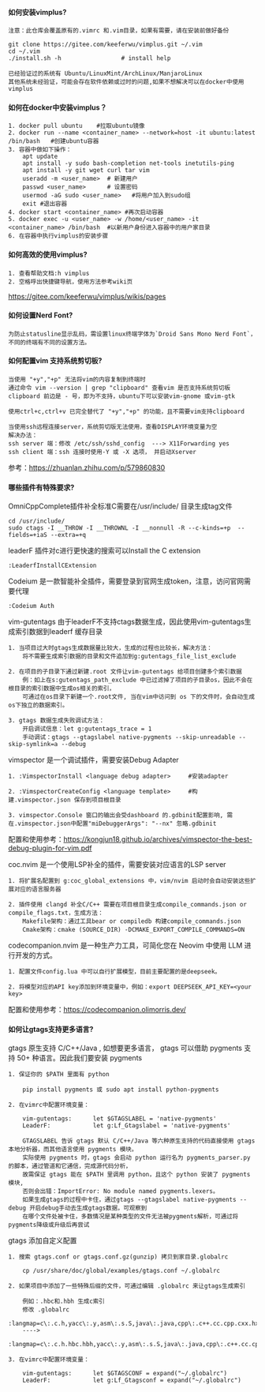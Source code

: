#### 如何安装vimplus?

    注意：此仓库会覆盖原有的.vimrc 和.vim目录，如果有需要，请在安装前做好备份

    git clone https://gitee.com/keeferwu/vimplus.git ~/.vim
    cd ~/.vim
    ./install.sh -h                 # install help

    已经验证过的系统有 Ubuntu/LinuxMint/ArchLinux/ManjaroLinux
    其他系统未经验证，可能会存在软件依赖或过时的问题,如果不想解决可以在docker中使用vimplus

#### 如何在docker中安装vimplus？

    1. docker pull ubuntu    #拉取ubuntu镜像
    2. docker run --name <container_name> --network=host -it ubuntu:latest /bin/bash   #创建ubuntu容器
    3. 容器中做如下操作：
        apt update
        apt install -y sudo bash-completion net-tools inetutils-ping
        apt install -y git wget curl tar vim
        useradd -m <user_name>  # 新建用户
        passwd <user_name>      # 设置密码
        usermod -aG sudo <user_name>   #将用户加入到sudo组
        exit #退出容器
    4. docker start <container_name> #再次启动容器
    5. docker exec -u <user_name> -w /home/<user_name> -it <container_name> /bin/bash  #以新用户身份进入容器中的用户家目录
    6. 在容器中执行vimplus的安装步骤

#### 如何高效的使用vimplus?

    1. 查看帮助文档:h vimplus
    2. 空格呼出快捷键导航，使用方法参考wiki页

https://gitee.com/keeferwu/vimplus/wikis/pages

#### 如何设置Nerd Font?

    为防止statusline显示乱码，需设置linux终端字体为`Droid Sans Mono Nerd Font`，
    不同的终端有不同的设置方法。

#### 如何配置vim 支持系统剪切板?

    当使用 "+y","+p" 无法将vim的内容复制到终端时
    通过命令 vim --version | grep "clipboard" 查看vim 是否支持系统剪切板
    clipboard 前边是 - 号，即为不支持，ubuntu下可以安装vim-gnome 或vim-gtk

    使用ctrl+c,ctrl+v 已完全替代了 "+y","+p" 的功能，且不需要vim支持clipboard

    当使用ssh远程连接server，系统剪切版无法使用，查看DISPLAY环境变量为空
    解决办法：
    ssh server 端：修改 /etc/ssh/sshd_config  ---> X11Forwarding yes
    ssh client 端：ssh 连接时使用-Y 或 -X 选项， 并启动Xserver

参考：https://zhuanlan.zhihu.com/p/579860830

#### 哪些插件有特殊要求?

OmniCppComplete插件补全标准C需要在/usr/include/ 目录生成tag文件

    cd /usr/include/
    sudo ctags -I __THROW -I __THROWNL -I __nonnull -R --c-kinds=+p  --fields=+iaS --extra=+q

leaderF 插件对c进行更快速的搜索可以Install the C extension

    :LeaderfInstallCExtension

Codeium 是一款智能补全插件，需要登录到官网生成token，注意，访问官网需要代理

    :Codeium Auth

vim-gutentags 由于leaderF不支持ctags数据生成，因此使用vim-gutentags生成索引数据到leaderf 缓存目录

    1. 当项目过大时gtags生成数据量比较大，生成的过程也比较长，解决方法：
        将不需要生成索引数据的目录和文件追加到g:gutentags_file_list_exclude

    2. 在项目的子目录下通过新建.root 文件让vim-gutentags 给项目创建多个索引数据
        例：如上在s:gutentags_path_exclude 中已过滤掉了项目的子目录os，因此不会在根目录的索引数据中生成os相关的索引，
        可通过在os目录下新建一个.root文件, 当在vim中访问到 os 下的文件时，会自动生成os下独立的数据索引。

    3. gtags 数据生成失败调试方法：
        开启调试信息：let g:gutentags_trace = 1
        手动调试：gtags --gtagslabel native-pygments --skip-unreadable --skip-symlink=a --debug

vimspector 是一个调试插件，需要安装Debug Adapter

    1. :VimspectorInstall <language debug adapter>     #安装adapter

    2. :VimspectorCreateConfig <language template>     #构建.vimspector.json 保存到项目根目录

    3. vimspector.Console 窗口的输出会受dashboard 的.gdbinit配置影响, 需在.vimspector.json中配置"miDebuggerArgs": "--nx" 忽略.gdbinit

配置和使用参考：https://kongjun18.github.io/archives/vimspector-the-best-debug-plugin-for-vim.pdf

coc.nvim 是一个使用LSP补全的插件，需要安装对应语言的LSP server

    1. 将扩展名配置到 g:coc_global_extensions 中，vim/nvim 启动时会自动安装这些扩展对应的语言服务器

    2. 插件使用 clangd 补全C/C++ 需要在项目根目录生成compile_commands.json or compile_flags.txt，生成方法：
        Makefile架构：通过工具bear or compiledb 构建compile_commands.json
        Cmake架构：cmake (SOURCE_DIR) -DCMAKE_EXPORT_COMPILE_COMMANDS=ON

codecompanion.nvim 是一种生产力工具，可简化您在 Neovim 中使用 LLM 进行开发的方式。

    1. 配置文件config.lua 中可以自行扩展模型，目前主要配置的是deepseek。

    2. 将模型对应的API key添加到环境变量中，例如：export DEEPSEEK_API_KEY=<your key>

配置和使用参考：https://codecompanion.olimorris.dev/

#### 如何让gtags支持更多语言?

gtags 原生支持 C/C++/Java ,  如想要更多语言， gtags  可以借助  pygments 支持 50+ 种语言。因此我们要安装 pygments

    1. 保证你的 $PATH 里面有 python

        pip install pygments 或 sudo apt install python-pygments

    2. 在vimrc中配置环境变量：

        vim-gutentags:      let $GTAGSLABEL = 'native-pygments'
        LeaderF:            let g:Lf_Gtagslabel = 'native-pygments'

        GTAGSLABEL 告诉 gtags 默认 C/C++/Java 等六种原生支持的代码直接使用 gtags 本地分析器，而其他语言使用 pygments 模块。
        实际使用 pygments 时，gtags 会启动 python 运行名为 pygments_parser.py 的脚本，通过管道和它通信，完成源代码分析，
        故需保证 gtags 能在 $PATH 里调用 python，且这个 python 安装了 pygments 模块,
        否则会出错：ImportError: No module named pygments.lexers。
        如果生成gtags的过程中卡住，通过gtags --gtagslabel native-pygments --debug 开启debug手动去生成gtags数据，可观察到
        在哪个文件处被卡住，多数情况是某种类型的文件无法被pygments解析，可通过将pygments降级或升级后再尝试

gtags 添加自定义配置

    1. 搜索 gtags.conf or gtags.conf.gz(gunzip) 拷贝到家目录.globalrc

        cp /usr/share/doc/global/examples/gtags.conf ~/.globalrc

    2. 如果项目中添加了一些特殊后缀的文件，可通过编辑 .globalrc 来让gtags生成索引

        例如：.hbc和.hbh 生成c索引
        修改 .globalrc
        :langmap=c\:.c.h,yacc\:.y,asm\:.s.S,java\:.java,cpp\:.c++.cc.cpp.cxx.hxx.hpp.C.H,php\:.php.php3.phtml:
        ---->
        :langmap=c\:.c.h.hbc.hbh,yacc\:.y,asm\:.s.S,java\:.java,cpp\:.c++.cc.cpp.cxx.hxx.hpp.C.H,php\:.php.php3.phtml:

    3. 在vimrc中配置环境变量：

        vim-gutentags:      let $GTAGSCONF = expand("~/.globalrc")
        LeaderF:            let g:Lf_Gtagsconf = expand("~/.globalrc")

